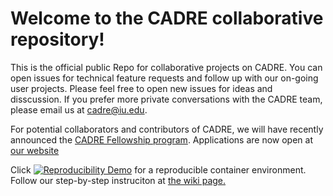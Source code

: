 # Welcome to the CADRE collaborative repository!
This is the official public Repo for collaborative projects on CADRE. You can open issues for technical feature requests and follow up with our on-going user projects. Please feel free to open new issues for ideas and disscussion. If you prefer more private conversations with the CADRE team, please email us at cadre@iu.edu.

For potential collaborators and contributors of CADRE, we will have recently announced the [CADRE Fellowship program](https://iuni.iu.edu/resources/cadre/fellowship-program). Applications are now open at [our website](https://iuni.iu.edu/resources/cadre/fellowship-proposal-form)

Click [![Reproducibility Demo](https://mybinder.org/badge_logo.svg)](https://mybinder.org/v2/gh/iuni-cadre/ReproducibilityDemo.git/6eb89260dce84852623bc456311f409907235feb?filepath=%2Fcode-data%2FdataTransformation.ipynb) for a reproducible container environment. Follow our step-by-step instruciton at [the wiki page.](https://github.com/iuni-cadre/ReproducibilityDemo/wiki/A-demo-of-reproducibility)

